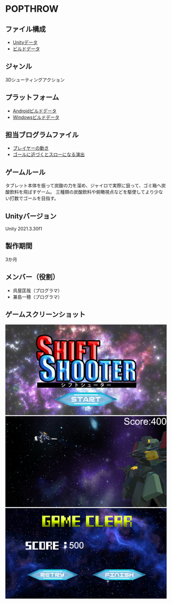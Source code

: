 # POPTHROW

## ファイル構成  
* [Unityデータ](https://github.com/c23008/POPTHROW/tree/master/ProjectData/POPTHROW)  
* [ビルドデータ](https://drive.google.com/drive/u/0/folders/1-t1VJWdACqt7LBpYwzlm5aj_wQWZXb9b)  

## ジャンル  
3Dシューティングアクション

## プラットフォーム  
* [Androidビルドデータ](https://drive.google.com/drive/u/0/folders/1Y21B8wULqMPryC4M7ckb3Ok8eJARKlL-)  
* [Windowsビルドデータ](https://drive.google.com/drive/u/0/folders/1t6oaL01yR57aoPzi14GXK-9HnIcslxKv)  

## 担当ブログラムファイル  
* [プレイヤーの動き](https://github.com/c23008/POPTHROW/blob/master/ProjectData/POPTHROW/Assets/ScriptsFolder/PlayerControll.cs)  
* [ゴールに近づくとスローになる演出](https://github.com/c23008/POPTHROW/blob/master/ProjectData/POPTHROW/Assets/ScriptsFolder/SlowSC.cs)  

## ゲームルール  
タブレット本体を振って炭酸の力を溜め、ジャイロで実際に狙って、ゴミ箱へ炭酸飲料を飛ばすゲーム。
三種類の炭酸飲料や俯瞰視点などを駆使してより少ない打数でゴールを目指す。

## Unityバージョン  
Unity 2021.3.30f1  

## 製作期間  
3か月

## メンバー（役割）  
* 呉屋匡哉（プログラマ）  
* 兼島一穂（プログラマ）  

## ゲームスクリーンショット  
![タイトル画面](./ScreenShot/Title.png)  
![プレイ画面](./ScreenShot/Stage1.png)  
![リザルト画面](./ScreenShot/Result.png)  



